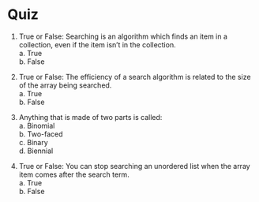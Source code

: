 # Quiz

1. True or False: Searching is an algorithm which finds an item in a collection, even if the item isn’t in the collection.\
a. True\
b. False
1. True or False: The efficiency of a search algorithm is related to the size of the array being searched.\
a. True\
b. False
1. Anything that is made of two parts is called:\
a. Binomial\
b. Two-faced\
c. Binary\
d. Biennial

1. True or False: You can stop searching an unordered list when the array item comes after the search term.\
a. True\
b. False
